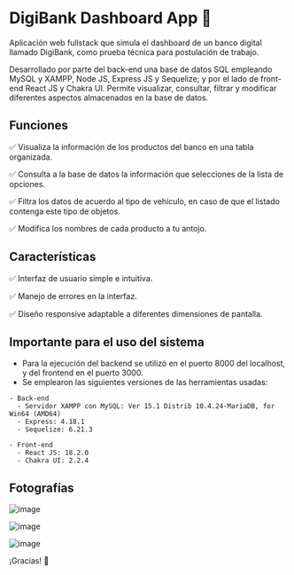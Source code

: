 # DigiBank Dashboard App :bank:
Aplicación web fullstack que simula el dashboard de un banco digital llamado DigiBank, como prueba técnica para postulación de trabajo. 

Desarrollado por parte del back-end una base de datos SQL empleando MySQL y XAMPP, Node JS, Express JS y Sequelize; y por el lado de front-end React JS y Chakra UI. Permite visualizar, consultar, filtrar y modificar diferentes aspectos almacenados en la base de datos.

## Funciones
:white_check_mark: Visualiza la información de los productos del banco en una tabla organizada.

:white_check_mark: Consulta a la base de datos la información que selecciones de la lista de opciones.

:white_check_mark: Filtra los datos de acuerdo al tipo de vehículo, en caso de que el listado contenga este tipo de objetos.

:white_check_mark: Modifica los nombres de cada producto a tu antojo.


## Características
:white_check_mark: Interfaz de usuario simple e intuitiva.

:white_check_mark: Manejo de errores en la interfaz.

:white_check_mark: Diseño responsive adaptable a diferentes dimensiones de pantalla.


## Importante para el uso del sistema
- Para la ejecución del backend se utilizó en el puerto 8000 del localhost, y del frontend en el puerto 3000.
- Se emplearon las siguientes versiones de las herramientas usadas:
```
- Back-end
  - Servidor XAMPP con MySQL: Ver 15.1 Distrib 10.4.24-MariaDB, for Win64 (AMD64)
  - Express: 4.18.1
  - Sequelize: 6.21.3

- Front-end
  - React JS: 18.2.0
  - Chakra UI: 2.2.4
```


## Fotografías
![image](https://user-images.githubusercontent.com/71740420/179449301-4340021f-5465-4508-b4fb-ec3d050cd1f3.png)

![image](https://user-images.githubusercontent.com/71740420/179449426-0f9f1db6-2dca-43a8-920d-edec9066d88d.png)

![image](https://user-images.githubusercontent.com/71740420/179449791-f4efa707-6296-43fa-911e-c9631cf2e7f0.png)

¡Gracias! :star_struck:
